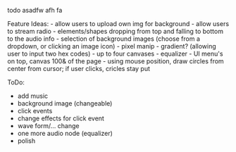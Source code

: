 todo
asadfw afh fa


Feature Ideas:
    - allow users to upload own img for background
    - allow users to stream radio
    - elements/shapes dropping from top and falling to bottom to the audio info
    - selection of background images (choose from a dropdown, or clicking an image icon)
    - pixel manip - gradient? (allowing user to input two hex codes)
    - up to four canvases 
    - equalizer
    - UI menu's on top, canvas 100& of the page
    - using mouse position, draw circles from center from cursor; if user clicks, cricles stay put
	
ToDo:
 - add music
 - background image (changeable)
 - click events
 - change effects for click event
 - wave form/... change 
 - one more audio node (equalizer)
 - polish	